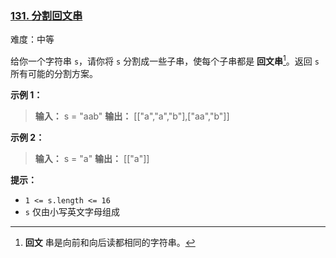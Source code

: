 ### [131\. 分割回文串](https://leetcode.cn/problems/palindrome-partitioning/)

难度：中等

给你一个字符串 `s`，请你将 `s` 分割成一些子串，使每个子串都是 **回文串**[^1]。返回 `s` 所有可能的分割方案。

**示例 1：**

> **输入：** s = "aab"
> **输出：** \[["a","a","b"],["aa","b"]]

**示例 2：**

> **输入：** s = "a"
> **输出：** \[["a"]]

**提示：**

- `1 <= s.length <= 16`
- `s` 仅由小写英文字母组成

[^1]: **回文** 串是向前和向后读都相同的字符串。
